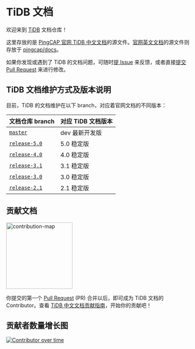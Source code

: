 # TiDB 文档

欢迎来到 [TiDB](https://github.com/pingcap/tidb) 文档仓库！

这里存放的是 [PingCAP 官网 TiDB 中文文档](https://docs.pingcap.com/zh/tidb/stable)的源文件。[官网英文文档](https://docs.pingcap.com/tidb/stable)的源文件则存放于 [pingcap/docs](https://github.com/pingcap/docs)。

如果你发现或遇到了 TiDB 的文档问题，可随时[提 Issue](https://github.com/pingcap/docs-cn/issues/new/choose) 来反馈，或者直接[提交 Pull Request](/CONTRIBUTING.md#pull-request-提交流程) 来进行修改。

## TiDB 文档维护方式及版本说明

目前，TiDB 的文档维护在以下 branch，对应着官网文档的不同版本：

| 文档仓库 branch                                                          | 对应 TiDB 文档版本 |
|:-------------------------------------------------------------------- |:------------ |
| [`master`](https://github.com/pingcap/docs-cn/tree/master)           | dev 最新开发版    |
| [`release-5.0`](https://github.com/pingcap/docs-cn/tree/release-5.0) | 5.0 稳定版      |
| [`release-4.0`](https://github.com/pingcap/docs-cn/tree/release-4.0) | 4.0 稳定版      |
| [`release-3.1`](https://github.com/pingcap/docs-cn/tree/release-3.1) | 3.1 稳定版      |
| [`release-3.0`](https://github.com/pingcap/docs-cn/tree/release-3.0) | 3.0 稳定版      |
| [`release-2.1`](https://github.com/pingcap/docs-cn/tree/release-2.1) | 2.1 稳定版      |

## 贡献文档

[<img src="media/contribution-map.png" alt="contribution-map" width="180"></img>](https://github.com/pingcap/community/tree/master/special-interest-groups/sig-docs)

你提交的第一个 [Pull Request](https://help.github.com/en/github/getting-started-with-github/github-glossary#pull-request) (PR) 合并以后，即可成为 TiDB 文档的 Contributor。查看 [TiDB 中文文档贡献指南](/CONTRIBUTING.md)，开始你的贡献吧！

## 贡献者数量增长图

[![Contributor over time](https://contributor-graph-api.apiseven.com/contributors-svg?chart=contributorOverTime&repo=pingcap/docs-cn)](https://www.apiseven.com/en/contributor-graph?chart=contributorOverTime&repo=pingcap/docs-cn)
